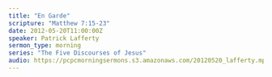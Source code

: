 ```yaml
---
title: "En Garde"
scripture: "Matthew 7:15-23"
date: 2012-05-20T11:00:00Z
speaker: Patrick Lafferty
sermon_type: morning
series: "The Five Discourses of Jesus"
audio: https://pcpcmorningsermons.s3.amazonaws.com/20120520_lafferty.mp3 
---
```



